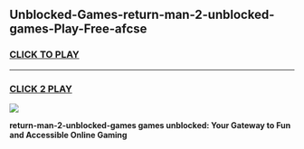
## Unblocked-Games-return-man-2-unblocked-games-Play-Free-afcse
<h3>
<a href="https://premium76.site?title=return-man-2-unblocked-games&ref=10A">CLICK TO PLAY</a></h3>
<hr>

<h3>
<a href="https://premium76.site?title=return-man-2-unblocked-games&ref=10A">CLICK 2 PLAY</a>
  
</h3>

<a href="https://premium76.site?title=return-man-2-unblocked-games&ref=10A"><img src="https://clearcache.store/games.png"></a>


**return-man-2-unblocked-games games unblocked: Your Gateway to Fun and Accessible Online Gaming**
